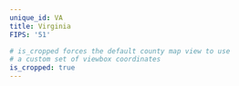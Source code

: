 ```yaml
---
unique_id: VA
title: Virginia
FIPS: '51'

# is_cropped forces the default county map view to use
# a custom set of viewbox coordinates
is_cropped: true
---
```

